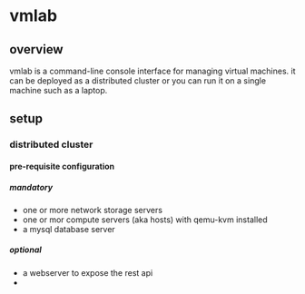 # vmlab

## overview
vmlab is a command-line console interface for managing virtual machines.
it can be deployed as a distributed cluster or you can run it on a single machine such as a laptop.

## setup
### distributed cluster

#### pre-requisite configuration
##### mandatory
- one or more network storage servers
- one or mor compute servers (aka hosts) with qemu-kvm installed
- a mysql database server
##### optional
- a webserver to expose the rest api
- 

